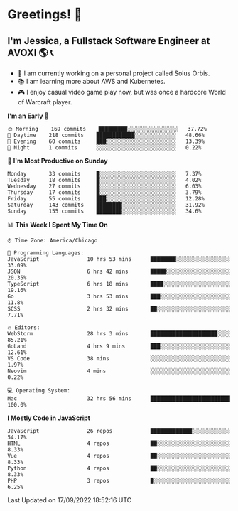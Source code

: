 # Greetings! 🧠

## I'm Jessica, a Fullstack Software Engineer at AVOXI 🌎 📞

- 🌟 I am currently working on a personal project called Solus Orbis.
- 📚 I am learning more about AWS and Kubernetes.
- 🎮 I enjoy casual video game play now, but was once a hardcore World of Warcraft player.

<!--START_SECTION:waka-->
**I'm an Early 🐤** 

```text
🌞 Morning    169 commits    █████████░░░░░░░░░░░░░░░░   37.72% 
🌆 Daytime    218 commits    ████████████░░░░░░░░░░░░░   48.66% 
🌃 Evening    60 commits     ███░░░░░░░░░░░░░░░░░░░░░░   13.39% 
🌙 Night      1 commits      ░░░░░░░░░░░░░░░░░░░░░░░░░   0.22%

```
📅 **I'm Most Productive on Sunday** 

```text
Monday       33 commits     █░░░░░░░░░░░░░░░░░░░░░░░░   7.37% 
Tuesday      18 commits     █░░░░░░░░░░░░░░░░░░░░░░░░   4.02% 
Wednesday    27 commits     █░░░░░░░░░░░░░░░░░░░░░░░░   6.03% 
Thursday     17 commits     █░░░░░░░░░░░░░░░░░░░░░░░░   3.79% 
Friday       55 commits     ███░░░░░░░░░░░░░░░░░░░░░░   12.28% 
Saturday     143 commits    ████████░░░░░░░░░░░░░░░░░   31.92% 
Sunday       155 commits    ████████░░░░░░░░░░░░░░░░░   34.6%

```


📊 **This Week I Spent My Time On** 

```text
⌚︎ Time Zone: America/Chicago

💬 Programming Languages: 
JavaScript               10 hrs 53 mins      ████████░░░░░░░░░░░░░░░░░   33.09% 
JSON                     6 hrs 42 mins       █████░░░░░░░░░░░░░░░░░░░░   20.35% 
TypeScript               6 hrs 18 mins       ████░░░░░░░░░░░░░░░░░░░░░   19.16% 
Go                       3 hrs 53 mins       ███░░░░░░░░░░░░░░░░░░░░░░   11.8% 
SCSS                     2 hrs 32 mins       ██░░░░░░░░░░░░░░░░░░░░░░░   7.71%

🔥 Editors: 
WebStorm                 28 hrs 3 mins       █████████████████████░░░░   85.21% 
GoLand                   4 hrs 9 mins        ███░░░░░░░░░░░░░░░░░░░░░░   12.61% 
VS Code                  38 mins             ░░░░░░░░░░░░░░░░░░░░░░░░░   1.97% 
Neovim                   4 mins              ░░░░░░░░░░░░░░░░░░░░░░░░░   0.22%

💻 Operating System: 
Mac                      32 hrs 56 mins      █████████████████████████   100.0%

```

**I Mostly Code in JavaScript** 

```text
JavaScript               26 repos            █████████████░░░░░░░░░░░░   54.17% 
HTML                     4 repos             ██░░░░░░░░░░░░░░░░░░░░░░░   8.33% 
Vue                      4 repos             ██░░░░░░░░░░░░░░░░░░░░░░░   8.33% 
Python                   4 repos             ██░░░░░░░░░░░░░░░░░░░░░░░   8.33% 
PHP                      3 repos             █░░░░░░░░░░░░░░░░░░░░░░░░   6.25%

```



 Last Updated on 17/09/2022 18:52:16 UTC
<!--END_SECTION:waka-->

<!--
**jessikuh/jessikuh** is a ✨ _special_ ✨ repository because its `README.md` (this file) appears on your GitHub profile.

Here are some ideas to get you started:

- 🔭 I’m currently working on ...
- 🌱 I’m currently learning ...
- 👯 I’m looking to collaborate on ...
- 🤔 I’m looking for help with ...
- 💬 Ask me about ...
- 📫 How to reach me: ...
- 😄 Pronouns: ...
- ⚡ Fun fact: ...
-->
